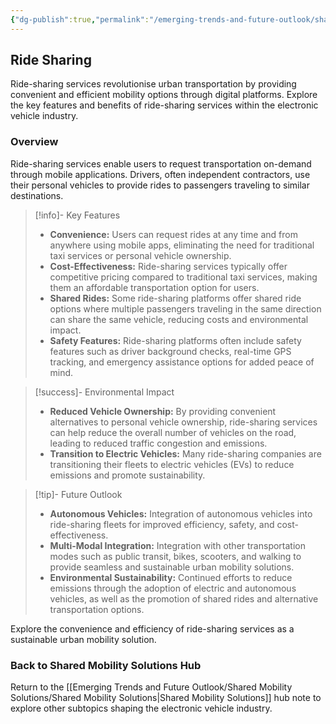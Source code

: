 ```yaml
---
{"dg-publish":true,"permalink":"/emerging-trends-and-future-outlook/shared-mobility-solutions/ride-sharing/"}
---
```


## Ride Sharing

Ride-sharing services revolutionise urban transportation by providing convenient and efficient mobility options through digital platforms. Explore the key features and benefits of ride-sharing services within the electronic vehicle industry.

### Overview

Ride-sharing services enable users to request transportation on-demand through mobile applications. Drivers, often independent contractors, use their personal vehicles to provide rides to passengers traveling to similar destinations.


>[!info]- Key Features
  >- **Convenience:** Users can request rides at any time and from anywhere using mobile apps, eliminating the need for traditional taxi services or personal vehicle ownership.
  >- **Cost-Effectiveness:** Ride-sharing services typically offer competitive pricing compared to traditional taxi services, making them an affordable transportation option for users.
  >- **Shared Rides:** Some ride-sharing platforms offer shared ride options where multiple passengers traveling in the same direction can share the same vehicle, reducing costs and environmental impact.
  >- **Safety Features:** Ride-sharing platforms often include safety features such as driver background checks, real-time GPS tracking, and emergency assistance options for added peace of mind.

>[!success]- Environmental Impact
  >- **Reduced Vehicle Ownership:** By providing convenient alternatives to personal vehicle ownership, ride-sharing services can help reduce the overall number of vehicles on the road, leading to reduced traffic congestion and emissions.
  >- **Transition to Electric Vehicles:** Many ride-sharing companies are transitioning their fleets to electric vehicles (EVs) to reduce emissions and promote sustainability.

>[!tip]- Future Outlook 
  >- **Autonomous Vehicles:** Integration of autonomous vehicles into ride-sharing fleets for improved efficiency, safety, and cost-effectiveness.
  >- **Multi-Modal Integration:** Integration with other transportation modes such as public transit, bikes, scooters, and walking to provide seamless and sustainable urban mobility solutions.
  >- **Environmental Sustainability:** Continued efforts to reduce emissions through the adoption of electric and autonomous vehicles, as well as the promotion of shared rides and alternative transportation options.

Explore the convenience and efficiency of ride-sharing services as a sustainable urban mobility solution.

### Back to Shared Mobility Solutions Hub

Return to the [[Emerging Trends and Future Outlook/Shared Mobility Solutions/Shared Mobility Solutions\|Shared Mobility Solutions]] hub note to explore other subtopics shaping the electronic vehicle industry.


